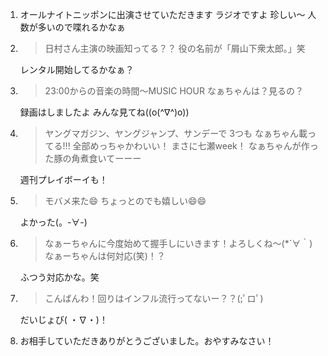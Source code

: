 1. オールナイトニッポンに出演させていただきます ラジオですよ 珍しい～ 人数が多いので喋れるかなぁ

2. > 日村さん主演の映画知ってる？？ 役の名前が「屑山下衆太郎。」笑

   レンタル開始してるかなぁ？

3. > 23:00からの音楽の時間〜MUSIC HOUR なぁちゃんは？見るの？

   録画はしましたよ みんな見てね((o(^∇^)o))

4. > ヤングマガジン、ヤングジャンプ、サンデーで 3つも なぁちゃん載ってる!!! 全部めっちゃかわいい！ まさに七瀬week！ なぁちゃんが作った豚の角煮食いてーーー

   週刊プレイボーイも！

5. > モバメ来た😄 ちょっとのでも嬉しい😄😄

   よかった(。-∀-)

6. > なぁーちゃんに今度始めて握手しにいきます！よろしくね～(*´∀｀)なぁーちゃんは何対応(笑)！？

   ふつう対応かな。笑

7. > こんばんわ！回りはインフル流行ってないー？？(;ﾟロﾟ)

   だいじょび( ・∇・)！

8. お相手していただきありがとうございました。おやすみなさい！

